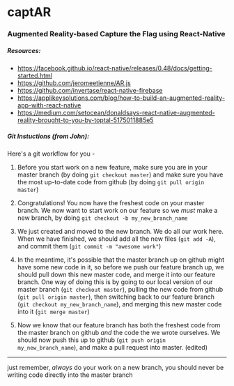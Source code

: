 # captAR
### Augmented Reality-based Capture the Flag using React-Native

##### Resources:
* https://facebook.github.io/react-native/releases/0.48/docs/getting-started.html
* https://github.com/jeromeetienne/AR.js
* https://github.com/invertase/react-native-firebase
* https://applikeysolutions.com/blog/how-to-build-an-augmented-reality-app-with-react-native
* https://medium.com/setocean/donaldsays-react-native-augmented-reality-brought-to-you-by-toptal-5175011885e5

##### Git Instuctions (from John):
Here's a git workflow for you -
1) Before you start work on a new feature, make sure you are in your master branch (by doing `git checkout master`) and make sure you have the most up-to-date code from github (by doing `git pull origin master`)

2) Congratulations! You now have the freshest code on your master branch. We now want to start work on our feature so we *must* make a new branch, by doing `git checkout -b my_new_branch_name`

3) We just created and moved to the new branch. We do all our work here. When we have finished, we should add all the new files (`git add -A`), and commit them (`git commit -m "awesome work"`)

4) In the meantime, it's possible that the master branch up on github might have some new code in it, so before we push our feature branch up, we should pull down this new master code, and merge it into our feature branch. One way of doing this is by going to our local version of our master branch (`git checkout master`), pulling the new code from github (`git pull origin master`), then switching back to our feature branch (`git checkout my_new_branch_name`), and merging this new master code into it (`git merge master`)

5) Now we know that our feature branch has both the freshest code from the master branch on github _and_ the code the we wrote ourselves. We should now push this up to github (`git push origin my_new_branch_name`), and make a pull request into master. (edited)

-------
just remember, *always* do your work on a new branch, you should never be writing code directly into the master branch
